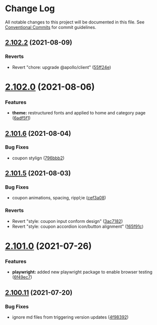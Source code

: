 # Change Log

All notable changes to this project will be documented in this file.
See [Conventional Commits](https://conventionalcommits.org) for commit guidelines.

## [2.102.2](https://github.com/ho-nl/m2-pwa/compare/@reachdigital/magento-cart-coupon@2.102.1...@reachdigital/magento-cart-coupon@2.102.2) (2021-08-09)


### Reverts

* Revert "chore: upgrade @apollo/client" ([55ff24e](https://github.com/ho-nl/m2-pwa/commit/55ff24ede0e56c85b8095edadadd1ec5e0b1b8d2))





# [2.102.0](https://github.com/ho-nl/m2-pwa/compare/@reachdigital/magento-cart-coupon@2.101.6...@reachdigital/magento-cart-coupon@2.102.0) (2021-08-06)


### Features

* **theme:** restructured fonts and applied to home and category page ([6adf5f1](https://github.com/ho-nl/m2-pwa/commit/6adf5f11321bdfbf499125f1161c5abf5a1bfe4a))





## [2.101.6](https://github.com/ho-nl/m2-pwa/compare/@reachdigital/magento-cart-coupon@2.101.5...@reachdigital/magento-cart-coupon@2.101.6) (2021-08-04)


### Bug Fixes

* coupon stylign ([796bbb2](https://github.com/ho-nl/m2-pwa/commit/796bbb2ad5eda6dc9c5aa37034586705b24a0023))





## [2.101.5](https://github.com/ho-nl/m2-pwa/compare/@reachdigital/magento-cart-coupon@2.101.4...@reachdigital/magento-cart-coupon@2.101.5) (2021-08-03)


### Bug Fixes

* coupon animations, spacing, rippl;ie ([cef3a08](https://github.com/ho-nl/m2-pwa/commit/cef3a08d0545947518873c5257c59fc1b98f1a21))


### Reverts

* Revert "style: coupon input conform design" ([3ac7182](https://github.com/ho-nl/m2-pwa/commit/3ac7182eb6bb7c86ccba6464d1f206dc30a5a1da))
* Revert "style: coupon accordion icon/button alignment" ([165f91c](https://github.com/ho-nl/m2-pwa/commit/165f91c8f0e587ea26bcf441f48a6a13df74891c))





# [2.101.0](https://github.com/ho-nl/m2-pwa/compare/@reachdigital/magento-cart-coupon@2.100.19...@reachdigital/magento-cart-coupon@2.101.0) (2021-07-26)


### Features

* **playwright:** added new playwright package to enable browser testing ([6f49ec7](https://github.com/ho-nl/m2-pwa/commit/6f49ec7595563775b96ebf21c27e39da1282e8d9))





## [2.100.11](https://github.com/ho-nl/m2-pwa/compare/@reachdigital/magento-cart-coupon@2.100.10...@reachdigital/magento-cart-coupon@2.100.11) (2021-07-20)


### Bug Fixes

* ignore md files from triggering version updates ([4f98392](https://github.com/ho-nl/m2-pwa/commit/4f9839250b3a32d3070da5290e5efcc5e2243fba))
